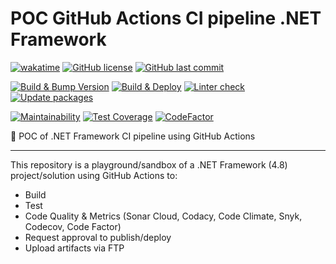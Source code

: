 # POC GitHub Actions CI pipeline .NET Framework

[![wakatime](https://wakatime.com/badge/github/GuilhermeStracini/POC-GHActions-CI-NetFramework.svg)](https://wakatime.com/badge/github/GuilhermeStracini/POC-GHActions-CI-NetFramework)
[![GitHub license](https://img.shields.io/github/license/GuilhermeStracini/POC-GHActions-CI-NetFramework)](https://github.com/GuilhermeStracini/POC-GHActions-CI-NetFramework)
[![GitHub last commit](https://img.shields.io/github/last-commit/GuilhermeStracini/POC-GHActions-CI-NetFramework)](https://github.com/GuilhermeStracini/POC-GHActions-CI-NetFramework)

[![Build & Bump Version](https://github.com/GuilhermeStracini/POC-GHActions-CI-NetFramework/actions/workflows/build-bump-version.yml/badge.svg)](https://github.com/GuilhermeStracini/POC-GHActions-CI-NetFramework/actions/workflows/build-bump-version.yml)
[![Build & Deploy](https://github.com/GuilhermeStracini/POC-GHActions-CI-NetFramework/actions/workflows/build-deploy.yml/badge.svg)](https://github.com/GuilhermeStracini/POC-GHActions-CI-NetFramework/actions/workflows/build-deploy.yml)
[![Linter check](https://github.com/GuilhermeStracini/POC-GHActions-CI-NetFramework/actions/workflows/linter.yml/badge.svg)](https://github.com/GuilhermeStracini/POC-GHActions-CI-NetFramework/actions/workflows/linter.yml)
[![Update packages](https://github.com/GuilhermeStracini/POC-GHActions-CI-NetFramework/actions/workflows/update-packages.yml/badge.svg)](https://github.com/GuilhermeStracini/POC-GHActions-CI-NetFramework/actions/workflows/update-packages.yml)

[![Maintainability](https://api.codeclimate.com/v1/badges/83c1d6f45041d9d67d30/maintainability)](https://codeclimate.com/github/GuilhermeStracini/POC-GHActions-CI-NetFramework/maintainability)
[![Test Coverage](https://api.codeclimate.com/v1/badges/83c1d6f45041d9d67d30/test_coverage)](https://codeclimate.com/github/GuilhermeStracini/POC-GHActions-CI-NetFramework/test_coverage)
[![CodeFactor](https://www.codefactor.io/repository/github/GuilhermeStracini/POC-GHActions-CI-NetFramework/badge)](https://www.codefactor.io/repository/github/GuilhermeStracini/POC-GHActions-CI-NetFramework)

🔬 POC of .NET Framework CI pipeline using GitHub Actions

---

This repository is a playground/sandbox of a .NET Framework (4.8) project/solution using GitHub Actions to: 

- Build
- Test
- Code Quality & Metrics (Sonar Cloud, Codacy, Code Climate, Snyk, Codecov, Code Factor)
- Request approval to publish/deploy
- Upload artifacts via FTP

